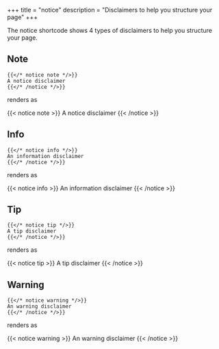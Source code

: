 +++
title = "notice"
description = "Disclaimers to help you structure your page"
+++

The notice shortcode shows 4 types of disclaimers to help you structure your page.


## Note

	{{</* notice note */>}}
	A notice disclaimer
	{{</* /notice */>}}

renders as

{{< notice note >}}
A notice disclaimer
{{< /notice >}}


## Info

	{{</* notice info */>}}
	An information disclaimer
	{{</* /notice */>}}

renders as

{{< notice info >}}
An information disclaimer
{{< /notice >}}



## Tip

	{{</* notice tip */>}}
	A tip disclaimer
	{{</* /notice */>}}

renders as

{{< notice tip >}}
A tip disclaimer
{{< /notice >}}



## Warning

	{{</* notice warning */>}}
	An warning disclaimer
	{{</* /notice */>}}

renders as

{{< notice warning >}}
An warning disclaimer
{{< /notice >}}

